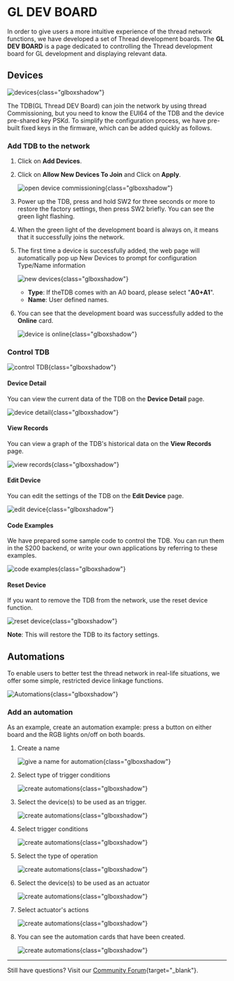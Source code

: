 # GL DEV BOARD

In order to give users a more intuitive experience of the thread network functions, we have developed a set of Thread development boards. The **GL DEV BOARD** is a page dedicated to controlling the Thread development board for GL development and displaying relevant data.

## Devices

![devices](https://static.gl-inet.com/docs-iot/en/dev-board-web-guide/Devices.png){class="glboxshadow"}

The TDB(GL Thread DEV Board) can join the network by using thread Commissioning, but you need to know the EUI64 of the TDB and the device pre-shared key PSKd. To simplify the configuration process, we have pre-built fixed keys in the firmware, which can be added quickly as follows.

### Add TDB to the network

1. Click on **Add Devices**.

2. Click on **Allow New Devices To Join** and Click on **Apply**.

    ![open device commissioning](https://static.gl-inet.com/docs-iot/en/dev-board-web-guide/add-dev.png){class="glboxshadow"}

3. Power up the TDB, press and hold SW2 for three seconds or more to restore the factory settings, then press SW2 briefly. You can see the green light flashing.

4. When the green light of the development board is always on, it means that it successfully joins the network.

5. The first time a device is successfully added, the web page will automatically pop up New Devices to prompt for configuration Type/Name information

    ![new devices](https://static.gl-inet.com/docs-iot/en/dev-board-web-guide/New-Devices.png){class="glboxshadow"}

    - **Type**: If theTDB comes with an A0 board, please select "**A0+A1**".
    - **Name**: User defined names.

6. You can see that the development board was successfully added to the **Online** card.

    ![device is online](https://static.gl-inet.com/docs-iot/en/dev-board-web-guide/dev-online.png){class="glboxshadow"}

### Control TDB

![control TDB](https://static.gl-inet.com/docs-iot/en/dev-board-web-guide/Control-TDB.png){class="glboxshadow"}

#### Device Detail

You can view the current data of the TDB on the **Device Detail** page.

![device detail](https://static.gl-inet.com/docs-iot/en/dev-board-web-guide/Device-Detail.png){class="glboxshadow"}

#### View Records

You can view a graph of the TDB's historical data on the **View Records** page.

![view records](https://static.gl-inet.com/docs-iot/en/dev-board-web-guide/View-Records.png){class="glboxshadow"}

#### Edit Device

You can edit the settings of the TDB on the **Edit Device** page.

![edit device](https://static.gl-inet.com/docs-iot/en/dev-board-web-guide/Edit-Device.png){class="glboxshadow"}

#### Code Examples

We have prepared some sample code to control the TDB. You can run them in the S200 backend, or write your own applications by referring to these examples.

![code examples](https://static.gl-inet.com/docs-iot/en/dev-board-web-guide/Code-Examples.png){class="glboxshadow"}

#### Reset Device

If you want to remove the TDB from the network, use the reset device function. 

![reset device](https://static.gl-inet.com/docs-iot/en/dev-board-web-guide/Reset-Device.png){class="glboxshadow"}

**Note**: This will restore the TDB to its factory settings.

## Automations

To enable users to better test the thread network in real-life situations, we offer some simple, restricted device linkage functions.

![Automations](https://static.gl-inet.com/docs-iot/en/dev-board-web-guide/Automations.png){class="glboxshadow"}

### Add an automation

As an example, create an automation example: press a button on either board and the RGB lights on/off on both boards.

1. Create a name

    ![give a name for automation](https://static.gl-inet.com/docs-iot/en/dev-board-web-guide/name.png){class="glboxshadow"}

2. Select type of trigger conditions

    ![create automations](https://static.gl-inet.com/docs-iot/en/dev-board-web-guide/type-of-trigger-conditions.png){class="glboxshadow"}

3. Select the device(s) to be used as an trigger.

    ![create automations](https://static.gl-inet.com/docs-iot/en/dev-board-web-guide/trigger.png){class="glboxshadow"}

4. Select trigger conditions

    ![create automations](https://static.gl-inet.com/docs-iot/en/dev-board-web-guide/trigger%20conditions.png){class="glboxshadow"}

5. Select the type of operation

    ![create automations](https://static.gl-inet.com/docs-iot/en/dev-board-web-guide/type-of-operation.png){class="glboxshadow"}

6. Select the device(s) to be used as an actuator

    ![create automations](https://static.gl-inet.com/docs-iot/en/dev-board-web-guide/actuator.png){class="glboxshadow"}

7. Select actuator's actions

    ![create automations](https://static.gl-inet.com/docs-iot/en/dev-board-web-guide/actuator%27s-actions.png){class="glboxshadow"}

8. You can see the automation cards that have been created.

    ![create automations](https://static.gl-inet.com/docs-iot/en/dev-board-web-guide/auto-created.png){class="glboxshadow"}

---

Still have questions? Visit our [Community Forum](https://forum.gl-inet.com){target="_blank"}.
